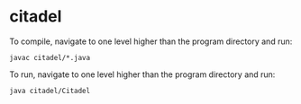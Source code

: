 citadel
=======
To compile, navigate to one level higher than the program directory and run:
```
javac citadel/*.java
```

To run, navigate to one level higher than the program directory and run:
```
java citadel/Citadel
```
